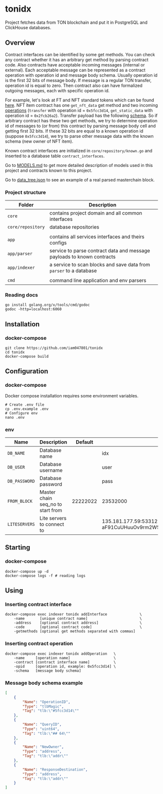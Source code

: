 # tonidx

Project fetches data from TON blockchain and put it in PostgreSQL and ClickHouse databases. 

## Overview

Contract interfaces can be identified by some get methods.
You can check any contract whether it has an arbitrary get method by parsing contract code.
Also contracts have acceptable incoming messages (internal or external).
Each acceptable message can be represented as a contract operation with operation id and message body schema. 
Usually operation id is the first 32 bits of message body. 
If message is a regular TON transfer, operation id is equal to zero.
Then contract also can have formalized outgoing messages, each with specific operation id.

For example, let's look at FT and NFT standard tokens which can be found [here](https://github.com/ton-blockchain/token-contract/).
NFT item contract has one `get_nft_data` get method and two incoming [operations](https://github.com/ton-blockchain/token-contract/blob/main/nft/op-codes.fc) 
(`transfer` with operation id = `0x5fcc3d14`, `get_static_data` with operation id = `0x2fcb26a2`). 
Transfer payload has the following [schema](https://github.com/xssnick/tonutils-go/blob/master/ton/nft/item.go#L14). 
So if arbitrary contract has these two get methods, we try to determine operation id of
messages to (or from) this contract by parsing message body cell and getting first 32 bits.
If these 32 bits are equal to a known operation id (suppose `0x5fcc3d14`), we try to parse other message data with the known schema (new owner of NFT item).

Known contract interfaces are initialized in `core/repository/known.go` and inserted to a database table `contract_interfaces`.

Go to [MODELS.md](/MODELS.md) to get more detailed description of models used in this project and contracts known to this project.

Go to [data_tree.json](data_tree.json) to see an example of a real parsed masterchain block.

### Project structure

| Folder            | Description                                                            |
|-------------------|------------------------------------------------------------------------|
| `core`            | contains project domain and all common interfaces                      |
| `core/repository` | database repositories                                                  |
|                   |                                                                        |
| `app`             | contains all services interfaces and theirs configs                    |
| `app/parser`      | service to parse contract data and message payloads to known contracts |
| `app/indexer`     | a service to scan blocks and save data from `parser` to a database     |
|                   |                                                                        |
| `cmd`             | command line application and env parsers                               |

### Reading docs
```shell
go install golang.org/x/tools/cmd/godoc
godoc -http=localhost:6060
```

## Installation

[//]: # (### docker)
[//]: # (```shell)
[//]: # (git clone https://github.com/iam047801/tonidx)
[//]: # (cd tonidx)
[//]: # (docker build -t indexer:latest .)
[//]: # (```)

### docker-compose
```shell
git clone https://github.com/iam047801/tonidx
cd tonidx
docker-compose build
```

## Configuration

### docker-compose
Docker compose installation requires some environment variables.
```shell
# Create .env file
cp .env.example .env
# Configure env
nano .env
```

### env

| Name          | Description                       | Default  | Example                                                           |
|---------------|-----------------------------------|----------|-------------------------------------------------------------------|
| `DB_NAME`     | Database name                     |          | idx                                                               |
| `DB_USER`     | Database username                 |          | user                                                              |
| `DB_PASSWORD` | Database password                 |          | pass                                                              |
| `FROM_BLOCK`  | Master chain seq_no to start from | 22222022 | 23532000                                                          |
| `LITESERVERS` | Lite servers to connect to        |          | 135.181.177.59:53312 aF91CuUHuuOv9rm2W5+O/4h38M3sRm40DtSdRxQhmtQ= |

## Starting

[//]: # (### docker)
[//]: # (```shell)
[//]: # (docker run -d -n indexer-service --env-file .env indexer:latest)
[//]: # (```)

### docker-compose
```shell
docker-compose up -d
docker-compose logs -f # reading logs
```

## Using

### Inserting contract interface

```shell
docker-compose exec indexer tonidx addInterface               \ 
    -name       [unique contract name]                        \
    -address    [optional contract address]                   \
    -code       [optional contract code]                      \
    -getmethods [optional get methods separated with commas]
```

### Inserting contract operation

```shell
docker-compose exec indexer tonidx addOperation   \ 
    -name     [operation name]                    \
    -contract [contract interface name]           \
    -opid     [operation id, example: 0x5fcc3d14] \
    -schema   [message body schema]
```

### Message body schema example
```json
[
    {
        "Name": "OperationID",
        "Type": "tlbMagic",
        "Tag": "tlb:\"#5fcc3d14\""
    },
    {
        "Name": "QueryID",
        "Type": "uint64",
        "Tag": "tlb:\"## 64\""
    },
    {
        "Name": "NewOwner",
        "Type": "address",
        "Tag": "tlb:\"addr\""
    },
    {
        "Name": "ResponseDestination",
        "Type": "address",
        "Tag": "tlb:\"addr\""
    }
]
```
